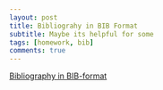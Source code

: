 ```yaml
---
layout: post
title: Bibliograhy in BIB Format
subtitle: Maybe its helpful for some
tags: [homework, bib]
comments: true
---
```


[Bibliography in BIB-format](/assets/modeling.bib)
